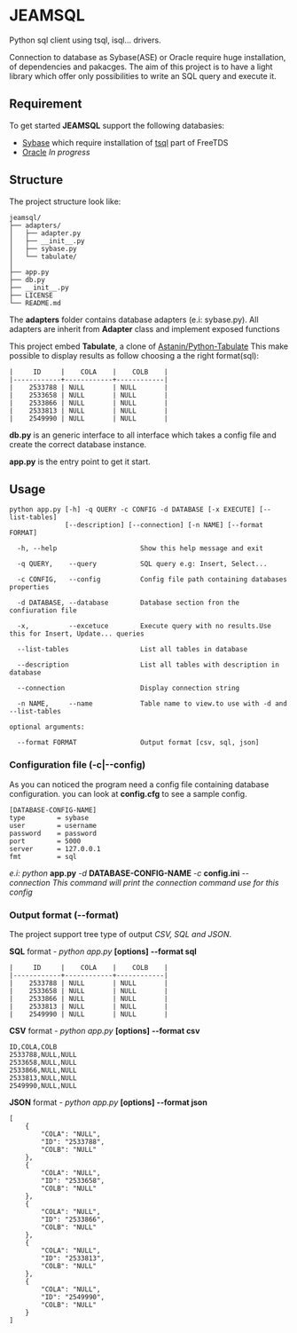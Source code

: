 # JEAMSQL

Python sql client using tsql, isql... drivers.

Connection to database as Sybase(ASE) or Oracle require huge installation, of dependencies and pakacges.
The aim of this project is to have a light library which offer only possibilities to write an SQL query and execute it.


## Requirement

To get started **JEAMSQL** support the following databasies:

* [Sybase](https://en.wikipedia.org/wiki/Sybase) which require installation of [tsql](https://manpages.debian.org/jessie/freetds-bin/tsql.1.en.html)  part of FreeTDS 
* [Oracle](https://en.wikipedia.org/wiki/Oracle_Database) *In progress*


## Structure

The project structure look like:

    jeamsql/
    ├── adapters/
    │   ├── adapter.py
    │   ├── __init__.py
    │   ├── sybase.py
    │   └── tabulate/
    │   
    ├── app.py
    ├── db.py
    ├── __init__.py
    ├── LICENSE
    └── README.md


The **adapters** folder contains database adapters (e.i: sybase.py).
All adapters are inherit from  **Adapter** class and implement exposed functions

This project embed **Tabulate**, a clone of [Astanin/Python-Tabulate](https://bitbucket.org/astanin/python-tabulate.git)
This make possible to display results as follow choosing a the right format(sql):

    |     ID     |    COLA    |    COLB    |
    |------------+------------+------------|
    |    2533788 | NULL       | NULL       |
    |    2533658 | NULL       | NULL       |
    |    2533866 | NULL       | NULL       |
    |    2533813 | NULL       | NULL       |
    |    2549990 | NULL       | NULL       |

**db.py** is an generic interface to all interface which takes a config file and create the correct database instance.

**app.py** is the entry point to get it start.


## Usage

    python app.py [-h] -q QUERY -c CONFIG -d DATABASE [-x EXECUTE] [--list-tables]
                  [--description] [--connection] [-n NAME] [--format FORMAT]
    
      -h, --help                     Show this help message and exit
    
      -q QUERY,    --query           SQL query e.g: Insert, Select...
    
      -c CONFIG,   --config          Config file path containing databases properties
    
      -d DATABASE, --database        Database section fron the confiuration file
    
      -x,          --excetuce        Execute query with no results.Use this for Insert, Update... queries
    
      --list-tables                  List all tables in database
    
      --description                  List all tables with description in database
    
      --connection                   Display connection string
    
      -n NAME,     --name            Table name to view.to use with -d and --list-tables
    
    optional arguments:
    
      --format FORMAT                Output format [csv, sql, json]


### Configuration file (-c|--config)

As you can noticed the program need a config file containing database configuration.
you can look at **config.cfg** to see a sample config.

    [DATABASE-CONFIG-NAME]
    type        = sybase
    user        = username
    password    = password
    port        = 5000
    server      = 127.0.0.1
    fmt         = sql

_e.i: python_ **app.py** _-d_ **DATABASE-CONFIG-NAME** _-c_ **config.ini** _--connection_
_This command will print the connection command use for this config_

### Output format (--format)

The project support tree type of output *CSV, SQL and JSON*.

**SQL** format - _python app.py_ **[options]** **--format sql**

    |     ID     |    COLA    |    COLB    |
    |------------+------------+------------|
    |    2533788 | NULL       | NULL       |
    |    2533658 | NULL       | NULL       |
    |    2533866 | NULL       | NULL       |
    |    2533813 | NULL       | NULL       |
    |    2549990 | NULL       | NULL       |

**CSV** format - _python app.py_ **[options]** **--format csv**

    ID,COLA,COLB
    2533788,NULL,NULL
    2533658,NULL,NULL
    2533866,NULL,NULL
    2533813,NULL,NULL
    2549990,NULL,NULL

**JSON** format - _python app.py_ **[options]** **--format json**

    [
        {
            "COLA": "NULL",
            "ID": "2533788",
            "COLB": "NULL"
        },
        {
            "COLA": "NULL",
            "ID": "2533658",
            "COLB": "NULL"
        },
        {
            "COLA": "NULL",
            "ID": "2533866",
            "COLB": "NULL"
        },
        {
            "COLA": "NULL",
            "ID": "2533813",
            "COLB": "NULL"
        },
        {
            "COLA": "NULL",
            "ID": "2549990",
            "COLB": "NULL"
        }
    ]
